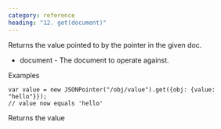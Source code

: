 ```yaml
---
category: reference
heading: "12. get(document)"
---
```


Returns the value pointed to by the pointer in the given doc.

   * document - The document to operate against.

Examples

    var value = new JSONPointer("/obj/value").get({obj: {value: "hello"}});
    // value now equals 'hello'

Returns the value
